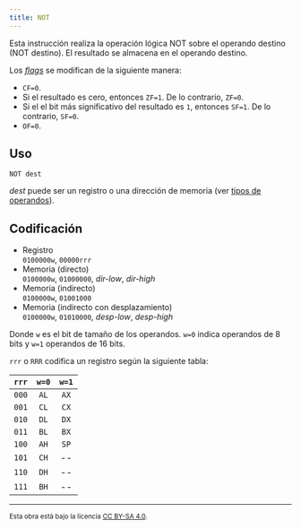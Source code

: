```yaml
---
title: NOT
---
```


Esta instrucción realiza la operación lógica NOT sobre el operando destino (NOT destino). El resultado se almacena en el operando destino.

Los [_flags_](/cpu/#flags) se modifican de la siguiente manera:

- `CF=0`.
- Si el resultado es cero, entonces `ZF=1`. De lo contrario, `ZF=0`.
- Si el el bit más significativo del resultado es `1`, entonces `SF=1`. De lo contrario, `SF=0`.
- `OF=0`.

## Uso

```vonsim
NOT dest
```

_dest_ puede ser un registro o una dirección de memoria (ver [tipos de operandos](/cpu/assembly/#operandos)).

## Codificación

- Registro  
  `0100000w`, `00000rrr`
- Memoria (directo)  
  `0100000w`, `01000000`, _dir-low_, _dir-high_
- Memoria (indirecto)  
  `0100000w`, `01001000`
- Memoria (indirecto con desplazamiento)  
  `0100000w`, `01010000`, _desp-low_, _desp-high_

Donde `w` es el bit de tamaño de los operandos. `w=0` indica operandos de 8 bits y `w=1` operandos de 16 bits.

`rrr` o `RRR` codifica un registro según la siguiente tabla:

| `rrr` | `w=0` | `w=1` |
| :---: | :---: | :---: |
| `000` | `AL`  | `AX`  |
| `001` | `CL`  | `CX`  |
| `010` | `DL`  | `DX`  |
| `011` | `BL`  | `BX`  |
| `100` | `AH`  | `SP`  |
| `101` | `CH`  |  --   |
| `110` | `DH`  |  --   |
| `111` | `BH`  |  --   |

---

<small>Esta obra está bajo la licencia <a target="_blank" rel="license noopener noreferrer" href="http://creativecommons.org/licenses/by-sa/4.0/">CC BY-SA 4.0</a>.</small>
